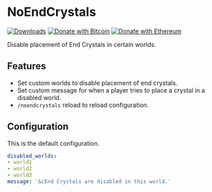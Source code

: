 # NoEndCrystals
[![Downloads](https://img.shields.io/github/downloads/hyperdefined/NoEndCrystals/total?logo=github)](https://github.com/hyperdefined/NoEndCrystals/releases) [![Donate with Bitcoin](https://en.cryptobadges.io/badge/micro/1F29aNKQzci3ga5LDcHHawYzFPXvELTFoL)](https://en.cryptobadges.io/donate/1F29aNKQzci3ga5LDcHHawYzFPXvELTFoL) [![Donate with Ethereum](https://en.cryptobadges.io/badge/micro/0x0f58B66993a315dbCc102b4276298B5Ff8895F41)](https://en.cryptobadges.io/donate/0x0f58B66993a315dbCc102b4276298B5Ff8895F41)

Disable placement of End Crystals in certain worlds.

## Features
- Set custom worlds to disable placement of end crystals.
- Set custom message for when a player tries to place a crystal in a disabled world.
- `/noendcrystals` reload to reload configuration.

## Configuration
This is the default configuration.
```yaml
disabled_worlds:
- world1
- world2
- world3
message: '&cEnd Crystals are disabled in this world.'
```
